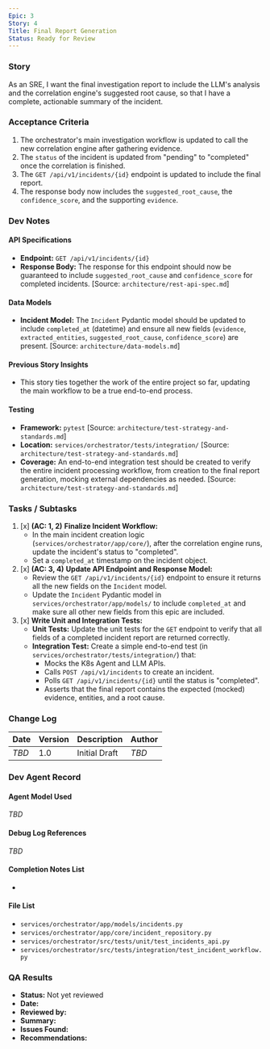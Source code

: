 ```yaml
---
Epic: 3
Story: 4
Title: Final Report Generation
Status: Ready for Review
---
```


### Story

As an SRE, I want the final investigation report to include the LLM's analysis and the correlation engine's suggested root cause, so that I have a complete, actionable summary of the incident.

### Acceptance Criteria

1.  The orchestrator's main investigation workflow is updated to call the new correlation engine after gathering evidence.
2.  The `status` of the incident is updated from "pending" to "completed" once the correlation is finished.
3.  The `GET /api/v1/incidents/{id}` endpoint is updated to include the final report.
4.  The response body now includes the `suggested_root_cause`, the `confidence_score`, and the supporting `evidence`.

### Dev Notes

#### API Specifications
- **Endpoint:** `GET /api/v1/incidents/{id}`
- **Response Body:** The response for this endpoint should now be guaranteed to include `suggested_root_cause` and `confidence_score` for completed incidents. [Source: `architecture/rest-api-spec.md`]

#### Data Models
- **Incident Model:** The `Incident` Pydantic model should be updated to include `completed_at` (datetime) and ensure all new fields (`evidence`, `extracted_entities`, `suggested_root_cause`, `confidence_score`) are present. [Source: `architecture/data-models.md`]

#### Previous Story Insights
- This story ties together the work of the entire project so far, updating the main workflow to be a true end-to-end process.

#### Testing
- **Framework:** `pytest` [Source: `architecture/test-strategy-and-standards.md`]
- **Location:** `services/orchestrator/tests/integration/` [Source: `architecture/test-strategy-and-standards.md`]
- **Coverage:** An end-to-end integration test should be created to verify the entire incident processing workflow, from creation to the final report generation, mocking external dependencies as needed. [Source: `architecture/test-strategy-and-standards.md`]

### Tasks / Subtasks

1.  [x] **(AC: 1, 2)** **Finalize Incident Workflow:**
    - In the main incident creation logic (`services/orchestrator/app/core/`), after the correlation engine runs, update the incident's status to "completed".
    - Set a `completed_at` timestamp on the incident object.
2.  [x] **(AC: 3, 4)** **Update API Endpoint and Response Model:**
    - Review the `GET /api/v1/incidents/{id}` endpoint to ensure it returns all the new fields on the `Incident` model.
    - Update the `Incident` Pydantic model in `services/orchestrator/app/models/` to include `completed_at` and make sure all other new fields from this epic are included.
3.  [x] **Write Unit and Integration Tests:**
    - **Unit Tests:** Update the unit tests for the `GET` endpoint to verify that all fields of a completed incident report are returned correctly.
    - **Integration Test:** Create a simple end-to-end test (in `services/orchestrator/tests/integration/`) that:
        - Mocks the K8s Agent and LLM APIs.
        - Calls `POST /api/v1/incidents` to create an incident.
        - Polls `GET /api/v1/incidents/{id}` until the status is "completed".
        - Asserts that the final report contains the expected (mocked) evidence, entities, and a root cause.

### Change Log

| Date | Version | Description | Author |
| --- | --- | --- | --- |
| _TBD_ | 1.0 | Initial Draft | _TBD_ |

### Dev Agent Record

#### Agent Model Used
_TBD_

#### Debug Log References
_TBD_

#### Completion Notes List
-

#### File List
- `services/orchestrator/app/models/incidents.py`
- `services/orchestrator/app/core/incident_repository.py`
- `services/orchestrator/src/tests/unit/test_incidents_api.py`
- `services/orchestrator/src/tests/integration/test_incident_workflow.py`

### QA Results

- **Status:** Not yet reviewed
- **Date:**
- **Reviewed by:**
- **Summary:**
- **Issues Found:**
- **Recommendations:**

